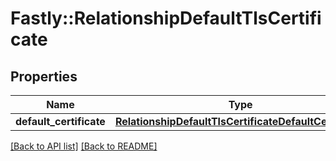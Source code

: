 # Fastly::RelationshipDefaultTlsCertificate

## Properties

| Name | Type | Description | Notes |
| ---- | ---- | ----------- | ----- |
| **default_certificate** | [**RelationshipDefaultTlsCertificateDefaultCertificate**](RelationshipDefaultTlsCertificateDefaultCertificate.md) |  | [optional] |

[[Back to API list]](../../README.md#endpoints) [[Back to README]](../../README.md)


